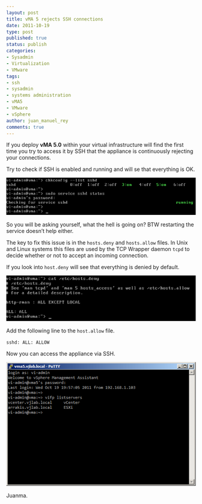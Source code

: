 ```yaml
---
layout: post
title: vMA 5 rejects SSH connections
date: 2011-10-19
type: post
published: true
status: publish
categories:
- Sysadmin
- Virtualization
- VMware
tags:
- ssh
- sysadmin
- systems administration
- vMA5
- VMware
- vSphere
author: juan_manuel_rey
comments: true
---
```


If you deploy **vMA 5.0** within your virtual infrastructure will find the first time you try to access it by SSH that the appliance is continuously rejecting your connections.

Try to check if SSH is enabled and running and will se that everything is OK.

[![](/images/image6.png "image")]({{site.url}}/images/image6.png)

So you will be asking yourself, what the hell is going on? BTW restarting the service doesn’t help either.

The key to fix this issue is in the `hosts.deny` and `hosts.allow` files. In Unix and Linux systems this files are used by the TCP Wrapper daemon `tcpd` to decide whether or not to accept an incoming connection.

If you look into `host.deny` will see that everything is denied by default.

[![](/images/image7.png "image")]({{site.url}}/images/image7.png)

Add the following line to the `host.allow` file.

```
sshd: ALL: ALLOW
```

Now you can access the appliance via SSH.

[![](/images/image9.png)]({{site.url}}/images/image9.png)

Juanma.
